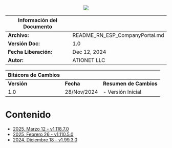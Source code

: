 <p align="center">
  <img src="https://github.com/Ationet/ationetdocs/raw/master/Content/Images/ATIOnetLogo_250x70.png" />
</p>

|**Información del Documento**||
|--- |--- |
|**Archivo:**|README_RN_ESP_CompanyPortal.md|
|**Versión Doc:**|1.0|
|**Fecha Liberación:**|Dec 12, 2024|
|**Autor:**|ATIONET LLC|

|**Bitácora de Cambios**|||
|--- |--- |--- |
|**Versión**|**Fecha**|**Resumen de Cambios**|
|1.0|28/Nov/2024|- Versión Inicial


# Contenido

- [2025, Marzo 12 - v1.118.7.0](Company%20Portal/1.118.7.0%20ESP.md)
- [2025, Febrero 26 - v1.110.5.0](Company%20Portal/1.110.5.0_ESP.md)
- [2024, Diciembre 18 - v1.99.3.0](1.99.3.0_ESP.md)
